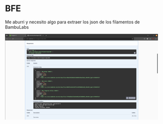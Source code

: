 # BFE
Me aburri y necesito algo para extraer los json de los filamentos de BambuLabs

![](Images/abs_query.png)